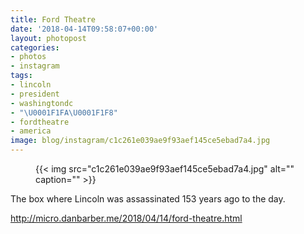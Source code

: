 ```yaml
---
title: Ford Theatre
date: '2018-04-14T09:58:07+00:00'
layout: photopost
categories:
- photos
- instagram
tags:
- lincoln
- president
- washingtondc
- "\U0001F1FA\U0001F1F8"
- fordtheatre
- america
image: blog/instagram/c1c261e039ae9f93aef145ce5ebad7a4.jpg
---
```


<figure class="photo photo--square">
  {{< img src="c1c261e039ae9f93aef145ce5ebad7a4.jpg" alt="" caption="" >}}

</figure>

The box where Lincoln was assassinated 153 years ago to the day.
     
http://micro.danbarber.me/2018/04/14/ford-theatre.html

